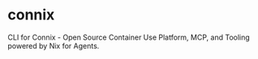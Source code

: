 # connix

CLI for Connix - Open Source Container Use Platform, MCP, and Tooling powered by Nix for Agents.
